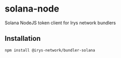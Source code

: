 # solana-node

Solana NodeJS token client for Irys network bundlers

## Installation

```sh
npm install @irys-network/bundler-solana
```
